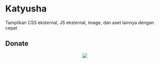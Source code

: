 # Katyusha

Tampilkan CSS eksternal, JS eksternal, image, dan aset lainnya dengan cepat

## Donate

<p align='center'>
    <a href='https://www.nihbuatjajan.com/mzaini30'>
        <img src='https://d4xyvrfd64gfm.cloudfront.net/buttons/default-cta.png'/>
    </a>
</p>
